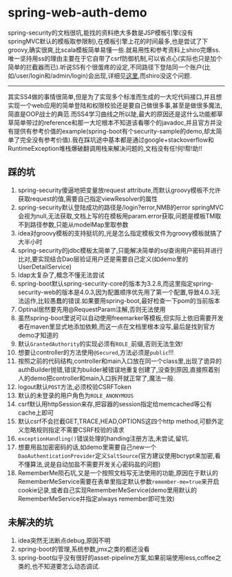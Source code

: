 # spring-web-auth-demo

spring-security的文档很坑,能找的资料绝大多数是JSP模板引擎(没有springMVC默认的模板取参限制),在模板引擎上花的时间最多,也是尝试了下groovy,确实很爽,比scala模板简单易懂一些.就易用性和参考资料上shiro完爆ss.唯一坚持用ss的理由主要在于它自带了csrf防御机制,可以省点心(实际也只是加个简单的拦截器而已).听说SS有个很蛋疼的设定,不同路径下登陆同一个账户(比如/user/login和/admin/login)会出现,详细见[这里](http://blog.csdn.net/liufeng520/article/details/40615925),而shiro没这个问题.

-----

其实SS4做的事情很简单,但是为了实现多个标准而生成的一大坨代码接口,并且想实现一个web应用的简单登陆和权限校验还是要自己做很多事,甚至是做很多魔法,简直是OOP战士的典范.而SS4学习曲线之所以陡,最大的原因还是这什么功能都草草简单带过的reference和那一大坨根本不知道该看哪个的javadoc,并且官方并没有提供有参考价值的example(spring-boot有个security-sample的demo,却太简单了完全没有参考价值).我在踩坑途中基本都是通过google+stackoverflow和RuntimeException堆栈爆破翻调用栈来解决问题的,文档没有任!何!帮!助!!

## 踩的坑

1. spring-security傻逼地把变量放request attribute,而默认groovy模板不允许获取request的值,需要自己指定viewResolver的属性
2. spring-security默认登陆成功的路径是/login?error,NMB的error springMVC会视为null,无法获取,文档上写的在模板用param.error获取,问题是模板TM取不到路径参数,只能从modelMap里取参数
3. idea对groovy模板的支持挺坑的,光是怎么指定模板文件为groovy模板就搞了大半小时
4. spring-security的jdbc模板太简单了,只能解决简单的sql查询用户密码并进行比对,要实现结合Dao层验证用户还是需要自己定义(如demo里的UserDetailService)
5. ldap太复杂了,概念不懂无法尝试
6. spring-boot默认spring-security-core的版本为3.2.8,而这里指定spring-security-web的版本是4.0.3,因为配置顺序优先用了第一个配置,导致4.0.3无法运作,比较愚蠢的错误.如果要用spring-boot,最好检查一下pom的当前版本
7. Optinal居然要先用@RequestParam注解,否则无法使用
8. 虽然spring-boot里说可以自动使用freemarker等模板,但实际上依旧需要开发者在maven里显式地添加依赖,而这一点在文档里根本没写,最后是找到官方demo才知道的
9. 默认`GrantedAuthority`的实现必须有`ROLE_`前缀,否则无法生效!
10. 想要让controller的方法使用`@Secured`,方法必须是`public`!!!
11. 按照之前的代码结构,controller和main入口放在同一个class里,出现了诡异的authBuilder抛错,错误为builder被错误地重复创建了,没查到原因,直接照着别人的demo把controller和main入口拆开就正常了,魔法一般.
12. logout默认`POST`方法,必须校验CSRFToken
13. 默认的未登录的用户角色为`ROLE_ANONYMOUS`
14. csrf默认用httpSession来存,把容器的session指定给memcached等公有cache上即可
15. 默认csrf不会拦截GET,TRACE,HEAD,OPTIONS这四个http method,可额外定义忽略规则指定不需要CSRF校验的请求
16. `exceptionHandling()`错误处理的handing注册方法,未尝试,留坑.
17. 想要用盐加密密码的话,如demo里需要自己new一个`DaoAuthenticationProvider`定义`SaltSource`(官方建议使用bcrypt来加密,看不懂算法,说是自动加盐不需要开发关心密码盐的问题)
18. RememberMe陨石坑,又是一个按照文档写无法使用的功能,原因在于默认的RememberMeService需要在表单里指定默认参数`remember-me=true`来开启cookie记录,或者自己实现RememberMeService(demo里用默认的RememberMeService并指定always remember即可生效)

## 未解决的坑

1. idea突然无法断点debug,原因不明
2. spring-boot的管理,系统参数,jmx之类的都还没看
3. spring-boot似乎没有很好的asset-pipeline方案,如果前端使用less,coffee之类的,也不知道要怎么动态调试.